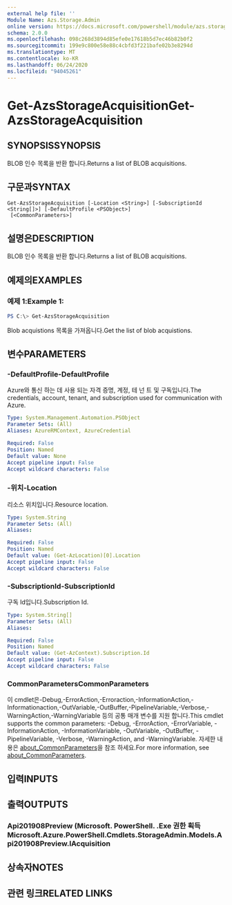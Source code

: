 ```yaml
---
external help file: ''
Module Name: Azs.Storage.Admin
online version: https://docs.microsoft.com/powershell/module/azs.storage.admin/get-azsstorageacquisition
schema: 2.0.0
ms.openlocfilehash: 098c268d3894d85efe0e17618b5d7ec46b82b0f2
ms.sourcegitcommit: 199e9c800e58e88c4cbfd3f221bafe02b3e8294d
ms.translationtype: MT
ms.contentlocale: ko-KR
ms.lasthandoff: 06/24/2020
ms.locfileid: "94045261"
---
```

# <span data-ttu-id="b8840-101">Get-AzsStorageAcquisition</span><span class="sxs-lookup"><span data-stu-id="b8840-101">Get-AzsStorageAcquisition</span></span>

## <span data-ttu-id="b8840-102">SYNOPSIS</span><span class="sxs-lookup"><span data-stu-id="b8840-102">SYNOPSIS</span></span>
<span data-ttu-id="b8840-103">BLOB 인수 목록을 반환 합니다.</span><span class="sxs-lookup"><span data-stu-id="b8840-103">Returns a list of BLOB acquisitions.</span></span>

## <span data-ttu-id="b8840-104">구문과</span><span class="sxs-lookup"><span data-stu-id="b8840-104">SYNTAX</span></span>

```
Get-AzsStorageAcquisition [-Location <String>] [-SubscriptionId <String[]>] [-DefaultProfile <PSObject>]
 [<CommonParameters>]
```

## <span data-ttu-id="b8840-105">설명은</span><span class="sxs-lookup"><span data-stu-id="b8840-105">DESCRIPTION</span></span>
<span data-ttu-id="b8840-106">BLOB 인수 목록을 반환 합니다.</span><span class="sxs-lookup"><span data-stu-id="b8840-106">Returns a list of BLOB acquisitions.</span></span>

## <span data-ttu-id="b8840-107">예제의</span><span class="sxs-lookup"><span data-stu-id="b8840-107">EXAMPLES</span></span>

### <span data-ttu-id="b8840-108">예제 1:</span><span class="sxs-lookup"><span data-stu-id="b8840-108">Example 1:</span></span>
```powershell
PS C:\> Get-AzsStorageAcquisition
```

<span data-ttu-id="b8840-109">Blob acquistions 목록을 가져옵니다.</span><span class="sxs-lookup"><span data-stu-id="b8840-109">Get the list of blob acquistions.</span></span>

## <span data-ttu-id="b8840-110">변수</span><span class="sxs-lookup"><span data-stu-id="b8840-110">PARAMETERS</span></span>

### <span data-ttu-id="b8840-111">-DefaultProfile</span><span class="sxs-lookup"><span data-stu-id="b8840-111">-DefaultProfile</span></span>
<span data-ttu-id="b8840-112">Azure와 통신 하는 데 사용 되는 자격 증명, 계정, 테 넌 트 및 구독입니다.</span><span class="sxs-lookup"><span data-stu-id="b8840-112">The credentials, account, tenant, and subscription used for communication with Azure.</span></span>

```yaml
Type: System.Management.Automation.PSObject
Parameter Sets: (All)
Aliases: AzureRMContext, AzureCredential

Required: False
Position: Named
Default value: None
Accept pipeline input: False
Accept wildcard characters: False

```

### <span data-ttu-id="b8840-113">-위치</span><span class="sxs-lookup"><span data-stu-id="b8840-113">-Location</span></span>
<span data-ttu-id="b8840-114">리소스 위치입니다.</span><span class="sxs-lookup"><span data-stu-id="b8840-114">Resource location.</span></span>

```yaml
Type: System.String
Parameter Sets: (All)
Aliases:

Required: False
Position: Named
Default value: (Get-AzLocation)[0].Location
Accept pipeline input: False
Accept wildcard characters: False

```

### <span data-ttu-id="b8840-115">-SubscriptionId</span><span class="sxs-lookup"><span data-stu-id="b8840-115">-SubscriptionId</span></span>
<span data-ttu-id="b8840-116">구독 Id입니다.</span><span class="sxs-lookup"><span data-stu-id="b8840-116">Subscription Id.</span></span>

```yaml
Type: System.String[]
Parameter Sets: (All)
Aliases:

Required: False
Position: Named
Default value: (Get-AzContext).Subscription.Id
Accept pipeline input: False
Accept wildcard characters: False

```

### <span data-ttu-id="b8840-117">CommonParameters</span><span class="sxs-lookup"><span data-stu-id="b8840-117">CommonParameters</span></span>
<span data-ttu-id="b8840-118">이 cmdlet은-Debug,-ErrorAction,-Erroraction,-InformationAction,-Informationaction,-OutVariable,-OutBuffer,-PipelineVariable,-Verbose,-WarningAction,-WarningVariable 등의 공통 매개 변수를 지원 합니다.</span><span class="sxs-lookup"><span data-stu-id="b8840-118">This cmdlet supports the common parameters: -Debug, -ErrorAction, -ErrorVariable, -InformationAction, -InformationVariable, -OutVariable, -OutBuffer, -PipelineVariable, -Verbose, -WarningAction, and -WarningVariable.</span></span> <span data-ttu-id="b8840-119">자세한 내용은 [about_CommonParameters](http://go.microsoft.com/fwlink/?LinkID=113216)을 참조 하세요.</span><span class="sxs-lookup"><span data-stu-id="b8840-119">For more information, see [about_CommonParameters](http://go.microsoft.com/fwlink/?LinkID=113216).</span></span>

## <span data-ttu-id="b8840-120">입력</span><span class="sxs-lookup"><span data-stu-id="b8840-120">INPUTS</span></span>

## <span data-ttu-id="b8840-121">출력</span><span class="sxs-lookup"><span data-stu-id="b8840-121">OUTPUTS</span></span>

### <span data-ttu-id="b8840-122">Api201908Preview (Microsoft. PowerShell. .Exe 권한 획득</span><span class="sxs-lookup"><span data-stu-id="b8840-122">Microsoft.Azure.PowerShell.Cmdlets.StorageAdmin.Models.Api201908Preview.IAcquisition</span></span>



## <span data-ttu-id="b8840-123">상속자</span><span class="sxs-lookup"><span data-stu-id="b8840-123">NOTES</span></span>

## <span data-ttu-id="b8840-124">관련 링크</span><span class="sxs-lookup"><span data-stu-id="b8840-124">RELATED LINKS</span></span>

